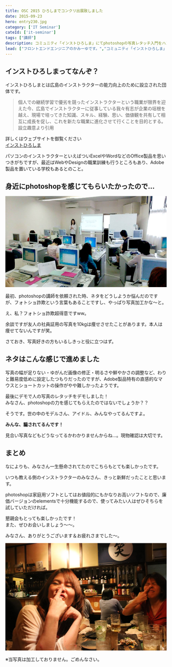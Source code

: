 ```yaml
---
title: OSC 2015 ひろしまでコンクリ出展致しました
date: 2015-09-23
hero: entry230.jpg
category: ['IT Seminar']
cateId: ['it-seminar']
tags: ["講師"]
description: コミュニティ「インストひろしま」にてphotoshopの写真レタッチ入門をハンズオン形式で行いました。その内容をまとめます。
lead: ["フロントエンドエンジニアのかみーゆです。","コミュニティ「インストひろしま」にてphotoshopの写真レタッチ入門をハンズオン形式で行いました。その内容をまとめます。"]
---
```

## インストひろしまってなんぞ？
インストひろしまとは広島のインストラクターの能力向上のために設立された団体です。

> 個人での継続学習で優劣を競ったインストラクターという職業が限界を迎えた今、広島でインストラクターに従事している我々有志が企業の垣根を越え、現場で培ってきた知識、スキル、経験、思い、価値観を共有して相互に成長を促し、これを新たな職業に進化させて行くことを目的とする。<br>
> 設立趣意より引用

詳しくはウェブサイトを御覧ください<br>
[インストひろしま](http://it-inst.com/)

パソコンのインストラクターといえばついExcelやWordなどのOffice製品を思いつきがちですが、最近はWebやDesignの職業訓練も行うところもあり、Adobe製品を置いている学校もあるとのこと。

## 身近にphotoshopを感じてもらいたかったので…
![勉強会の様子](./images/2015/entry230-1.jpg)

最初、photoshopの講師を依頼された時、ネタをどうしようか悩んだのですが、フォトショ詐欺という言葉もあることですし、やっぱり写真加工かな〜と。

え、私？フォトショ詐欺超得意ですww。

余談ですが友人の社員証用の写真を10kgは痩せさせたことがあります。本人は痩せてないんですが笑。


さておき、写真好きの方もいるしきっと役に立つはず。
## ネタはこんな感じで進めました
写真の幅が足りない・ゆがんだ画像の修正・明るさや鮮やかさの調整など、わりと難易度低めに設定したつもりだったのですが、Adobe製品特有の直感的なマウスとショートカットの操作がやや難しかったようです。

最後にデモで人の写真のレタッチをデモしました！<br>
みなさん、photoshopの力を感じてもらえたのではないでしょうか？？

そうです。世の中のモデルさん、アイドル、みんなやってるんですよ。

**みんな、騙されてるんです！**

見合い写真などもどうなってるかわかりませんからね…。現物確認は大切です。
## まとめ
なによりも、みなさん一生懸命されてたのでこちらもとても楽しかったです。

いつも教える側のインストラクターのみなさん、きっと新鮮だったことと思います。

photoshopは家庭用ソフトとしてはお値段的にもかなりお高いソフトなので、廉価バージョンのelementsで十分機能するので、使ってみたい人はぜひそちらを試していただければ。

懇親会もとっても楽しかったです！<br>
また、ぜひお会いしましょう〜〜。

みなさん、ありがとうございます＆お疲れさまでした〜。

![勉強会の様子](./images/2015/entry230-2.jpg)

※当写真は加工しておりません。ごめんなさい。
